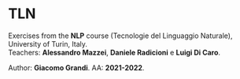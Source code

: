 # TLN

Exercises from the **NLP** course (Tecnologie del Linguaggio Naturale), University of Turin, Italy.  
Teachers: **Alessandro Mazzei**, **Daniele Radicioni** e **Luigi Di Caro**.

Author: **Giacomo Grandi**.
AA: **2021-2022**.
